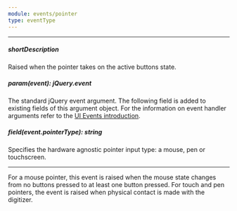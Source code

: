 ```yaml
---
module: events/pointer
type: eventType
---
```

---
##### shortDescription
Raised when the pointer takes on the active buttons state.

##### param(event): jQuery.event
The standard jQuery event argument. The following field is added to existing fields of this argument object. For the information on event handler arguments refer to the <a href="/Documentation/ApiReference/UI_Widgets/UI_Events/">UI Events introduction</a>.

##### field(event.pointerType): string
Specifies the hardware agnostic pointer input type: a mouse, pen or touchscreen.

---
For a mouse pointer, this event is raised when the mouse state changes from no buttons pressed to at least one button pressed. For touch and pen pointers, the event is raised when physical contact is made with the digitizer.